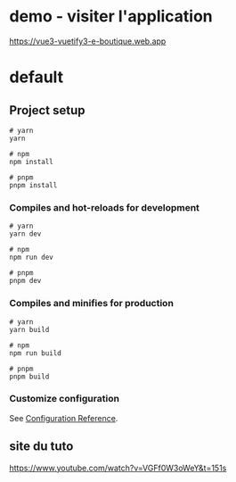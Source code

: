 # demo - visiter l'application
https://vue3-vuetify3-e-boutique.web.app

# default

## Project setup

```
# yarn
yarn

# npm
npm install

# pnpm
pnpm install
```

### Compiles and hot-reloads for development

```
# yarn
yarn dev

# npm
npm run dev

# pnpm
pnpm dev
```

### Compiles and minifies for production

```
# yarn
yarn build

# npm
npm run build

# pnpm
pnpm build
```

### Customize configuration

See [Configuration Reference](https://vitejs.dev/config/).


## site du tuto
https://www.youtube.com/watch?v=VGFf0W3oWeY&t=151s
